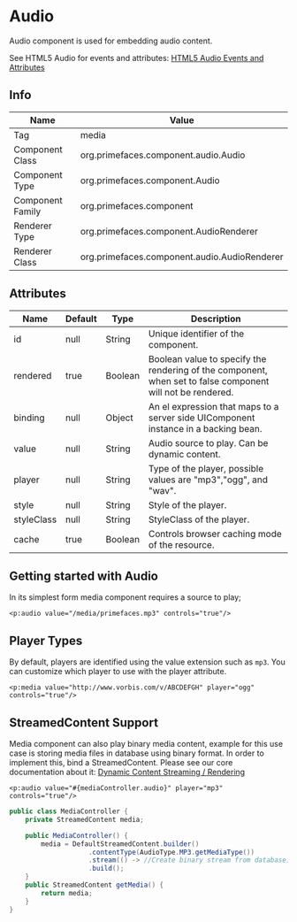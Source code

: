# Audio

Audio component is used for embedding audio content.

See HTML5 Audio for events and attributes: [HTML5 Audio Events and Attributes](https://www.w3schools.com/tags/ref_av_dom.asp)

## Info

| Name | Value |
| --- | --- |
| Tag | media
| Component Class | org.primefaces.component.audio.Audio
| Component Type | org.primefaces.component.Audio
| Component Family | org.primefaces.component |
| Renderer Type | org.primefaces.component.AudioRenderer
| Renderer Class | org.primefaces.component.audio.AudioRenderer

## Attributes

| Name | Default | Type | Description | 
| --- | --- | --- | --- |
id | null | String | Unique identifier of the component.
rendered | true | Boolean | Boolean value to specify the rendering of the component, when set to false component will not be rendered.
binding | null | Object | An el expression that maps to a server side UIComponent instance in a backing bean.
value | null | String | Audio source to play. Can be dynamic content.
player | null | String | Type of the player, possible values are "mp3","ogg", and "wav".
style | null | String | Style of the player.
styleClass | null | String | StyleClass of the player.
cache | true | Boolean | Controls browser caching mode of the resource.

## Getting started with Audio
In its simplest form media component requires a source to play;

```xhtml
<p:audio value="/media/primefaces.mp3" controls="true"/>
```

## Player Types
By default, players are identified using the value extension such as `mp3`. You can customize which player to use with the player attribute.

```xhtml
<p:media value="http://www.vorbis.com/v/ABCDEFGH" player="ogg" controls="true"/>
```

## StreamedContent Support
Media component can also play binary media content, example for this use case is storing media
files in database using binary format. In order to implement this, bind a StreamedContent.
Please see our core documentation about it: [Dynamic Content Streaming / Rendering](/core/dynamiccontent.md)

```xhtml
<p:audio value="#{mediaController.audio}" player="mp3" controls="true"/>
```
```java
public class MediaController {
    private StreamedContent media;

    public MediaController() {
        media = DefaultStreamedContent.builder()
                    .contentType(AudioType.MP3.getMediaType())
                    .stream(() -> //Create binary stream from database)
                    .build();
    }
    public StreamedContent getMedia() { 
        return media;
    }
}
```
